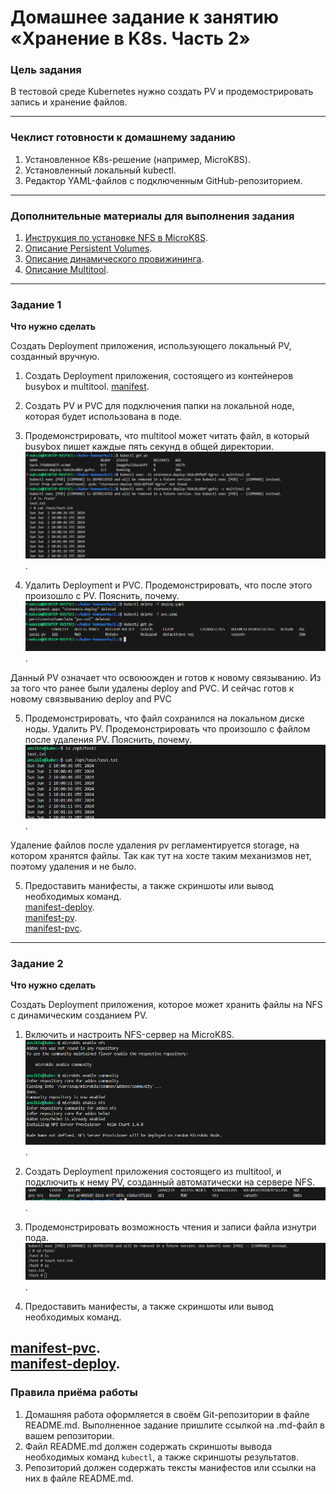 # Домашнее задание к занятию «Хранение в K8s. Часть 2»

### Цель задания

В тестовой среде Kubernetes нужно создать PV и продемострировать запись и хранение файлов.

------

### Чеклист готовности к домашнему заданию

1. Установленное K8s-решение (например, MicroK8S).
2. Установленный локальный kubectl.
3. Редактор YAML-файлов с подключенным GitHub-репозиторием.

------

### Дополнительные материалы для выполнения задания

1. [Инструкция по установке NFS в MicroK8S](https://microk8s.io/docs/nfs). 
2. [Описание Persistent Volumes](https://kubernetes.io/docs/concepts/storage/persistent-volumes/). 
3. [Описание динамического провижининга](https://kubernetes.io/docs/concepts/storage/dynamic-provisioning/). 
4. [Описание Multitool](https://github.com/wbitt/Network-MultiTool).

------

### Задание 1

**Что нужно сделать**

Создать Deployment приложения, использующего локальный PV, созданный вручную.

1. Создать Deployment приложения, состоящего из контейнеров busybox и multitool.
[manifest](https://github.com/chinchanchonTom/kuber-homeworks/blob/main/2.2/deploy.yaml).
2. Создать PV и PVC для подключения папки на локальной ноде, которая будет использована в поде.
3. Продемонстрировать, что multitool может читать файл, в который busybox пишет каждые пять секунд в общей директории. 
![scrin](https://github.com/chinchanchonTom/kuber-homeworks/blob/main/2.2/img/cat%20test.png).  

4. Удалить Deployment и PVC. Продемонстрировать, что после этого произошло с PV. Пояснить, почему.
![scrin](https://github.com/chinchanchonTom/kuber-homeworks/blob/main/2.2/img/delete%20and%20cheking.png).  

Данный PV означает что освоюожден и готов к новому связыванию. Из за того что ранее были удалены deploy and PVC. И сейчас готов к новому связвыванию deploy and PVC

5. Продемонстрировать, что файл сохранился на локальном диске ноды. Удалить PV.  Продемонстрировать что произошло с файлом после удаления PV. Пояснить, почему.  
![scrin](https://github.com/chinchanchonTom/kuber-homeworks/blob/main/2.2/img/check%20local%20machine%20file.png).  

Удаление файлов после удаления pv регламентируется storage, на котором хранятся файлы. Так как тут на хосте таким механизмов нет, поэтому удаления и не было.

5. Предоставить манифесты, а также скриншоты или вывод необходимых команд.  
[manifest-deploy](https://github.com/chinchanchonTom/kuber-homeworks/blob/main/2.2/deploy.yaml).    
[manifest-pv](https://github.com/chinchanchonTom/kuber-homeworks/blob/main/2.2/pv.yaml).    
[manifest-pvc](https://github.com/chinchanchonTom/kuber-homeworks/blob/main/2.2/pvs.yaml).    
------

### Задание 2

**Что нужно сделать**

Создать Deployment приложения, которое может хранить файлы на NFS с динамическим созданием PV.

1. Включить и настроить NFS-сервер на MicroK8S.
![scrin](https://github.com/chinchanchonTom/kuber-homeworks/blob/main/2.2/img/install%20addon.png).  


2. Создать Deployment приложения состоящего из multitool, и подключить к нему PV, созданный автоматически на сервере NFS.
![scrin](https://github.com/chinchanchonTom/kuber-homeworks/blob/main/2.2/img/Screenshot_1.png).  
3. Продемонстрировать возможность чтения и записи файла изнутри пода. 
![scrin](https://github.com/chinchanchonTom/kuber-homeworks/blob/main/2.2/img/Screenshot_2.png).  
4. Предоставить манифесты, а также скриншоты или вывод необходимых команд.


[manifest-pvc](https://github.com/chinchanchonTom/kuber-homeworks/blob/main/2.2/pvc-nfs.yaml).    
[manifest-deploy](https://github.com/chinchanchonTom/kuber-homeworks/blob/main/2.2/deploy-nfs.yaml). 
------

### Правила приёма работы

1. Домашняя работа оформляется в своём Git-репозитории в файле README.md. Выполненное задание пришлите ссылкой на .md-файл в вашем репозитории.
2. Файл README.md должен содержать скриншоты вывода необходимых команд `kubectl`, а также скриншоты результатов.
3. Репозиторий должен содержать тексты манифестов или ссылки на них в файле README.md.
